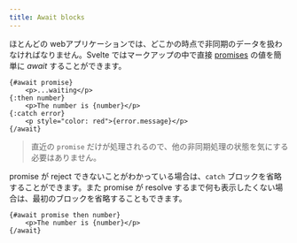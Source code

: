 ```yaml
---
title: Await blocks
---
```


ほとんどの webアプリケーションでは、どこかの時点で非同期のデータを扱わなければなりません。Svelte ではマークアップの中で直接 [promises](https://developer.mozilla.org/ja/docs/Web/JavaScript/Guide/Using_promises) の値を簡単に *await* することができます。

```svelte
{#await promise}
	<p>...waiting</p>
{:then number}
	<p>The number is {number}</p>
{:catch error}
	<p style="color: red">{error.message}</p>
{/await}
```

> 直近の `promise` だけが処理されるので、他の非同期処理の状態を気にする必要はありません。

promise が reject できないことがわかっている場合は、`catch` ブロックを省略することができます。また promise が resolve するまで何も表示したくない場合は、最初のブロックを省略することもできます。

```svelte
{#await promise then number}
	<p>The number is {number}</p>
{/await}
```
